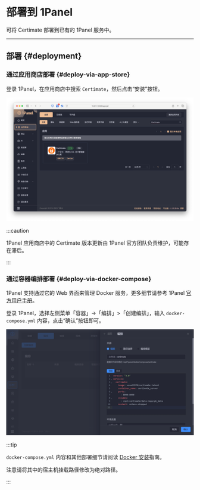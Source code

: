 ﻿# 部署到 1Panel

可将 Certimate 部署到已有的 1Panel 服务中。

---

## 部署 {#deployment}

### 通过应用商店部署 {#deploy-via-app-store}

登录 1Panel，在应用商店中搜索 `Certimate`，然后点击“安装”按钮。

![屏幕截图](https://github.com/certimate-go/docs/blob/main/static/gh/installation_1panel_appstore.zh.png?raw=true)

:::caution

1Panel 应用商店中的 Certimate 版本更新由 1Panel 官方团队负责维护，可能存在滞后。

:::

### 通过容器编排部署 {#deploy-via-docker-compose}

1Panel 支持通过它的 Web 界面来管理 Docker 服务，更多细节请参考 1Panel [官方用户手册](https://1panel.dev/docs/user_manual/containers/compose.html)。

登录 1Panel，选择左侧菜单「容器」->「编排」>「创建编排」，输入 `docker-compose.yml` 内容，点击“确认”按钮即可。

![屏幕截图](https://github.com/certimate-go/docs/blob/main/static/gh/installation_1panel.zh.png?raw=true)

:::tip

`docker-compose.yml` 内容和其他部署细节请阅读 [Docker 安装](/docs/getting-started/installation/docker)指南。

注意请将其中的宿主机挂载路径修改为绝对路径。

:::
